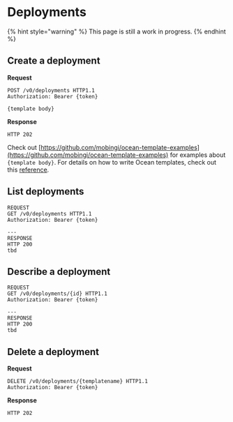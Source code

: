 # Deployments

{% hint style="warning" %}
This page is still a work in progress.
{% endhint %}

## Create a deployment

**Request**

```http
POST /v0/deployments HTTP1.1
Authorization: Bearer {token}

{template body}
```

**Response**

```http
HTTP 202
```

Check out [https://github.com/mobingi/ocean-template-examples](https://github.com/mobingi/ocean-template-examples) for examples about `{template body}`. For details on how to write Ocean templates, check out this [reference](https://docs.mobingi.com/v/ocean-en/template-2018-07-02).

## List deployments

```http
REQUEST
GET /v0/deployments HTTP1.1
Authorization: Bearer {token}

---
RESPONSE
HTTP 200
tbd
```

## Describe a deployment

```http
REQUEST
GET /v0/deployments/{id} HTTP1.1
Authorization: Bearer {token}

---
RESPONSE
HTTP 200
tbd
```

## Delete a deployment

**Request**

```http
DELETE /v0/deployments/{templatename} HTTP1.1
Authorization: Bearer {token}
```
**Response**

```http
HTTP 202
```

